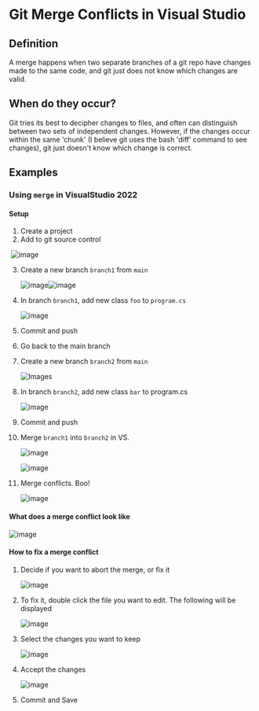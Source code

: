 # Git Merge Conflicts in Visual Studio

## Definition

A merge happens when two separate branches of a git repo have changes made to the same code, and git just does not know which changes are valid.

## When do they occur?

Git tries its best to decipher changes to files, and often can distinguish between two sets of independent changes.  However, if the changes occur within the same 'chunk' (I believe git uses the bash 'diff' command to see changes), git just doesn't know which change is correct.

## Examples

### Using `merge` in VisualStudio 2022

#### Setup

1. Create a project
2. Add to git source control

​	![image](./Images/merge_conflict_add_to_source_control.png)

3. Create a new branch `branch1` from `main`

   ![image](./Images/merge_conflict_new_branch_dialog_vs.png)![image](./Images/merge_conflict_create_branch1.png)



4. In branch `branch1`, add new class `foo` to `program.cs`

   ![image](./Images/merge_conflict_branch1_code.png)

5. Commit and push

6. Go back to the main branch

7. Create a new branch `branch2` from `main`

   ![Images](./Images/merge_conflict_make_branch2_vs.png)

8. In branch `branch2`, add new class `bar` to program.cs

   ![image](./Images/merge_conflict_branch2_code.png)

9. Commit and push

10. Merge `branch1` into `branch2` in VS.

    ![image](./Images/merge_conflict_manage_branches_vs.png)

    ![image](./Images/merge_conflict_merging_branches_vs.png)

   11. Merge conflicts.  Boo!

       ![image](./Images/merge_conflict_indicator_vs.png)

#### What does a merge conflict look like

![image](./Images/merge_conflict_code.png)



#### How to fix a merge conflict

1. Decide if you want to abort the merge, or fix it

   ![image](./Images/merge_conflict_abort_or_fix.png)

2. To fix it, double click the file you want to edit.  The following will be displayed

   ![image](./Images/merge_conflict_fixing_vs.png)

3. Select the changes you want to keep

   ![image](./Images/merge_conflict_fixed.png)

4. Accept the changes

   ![image](./Images/merge_conflict_accept_merge.png)

5. Commit and Save
